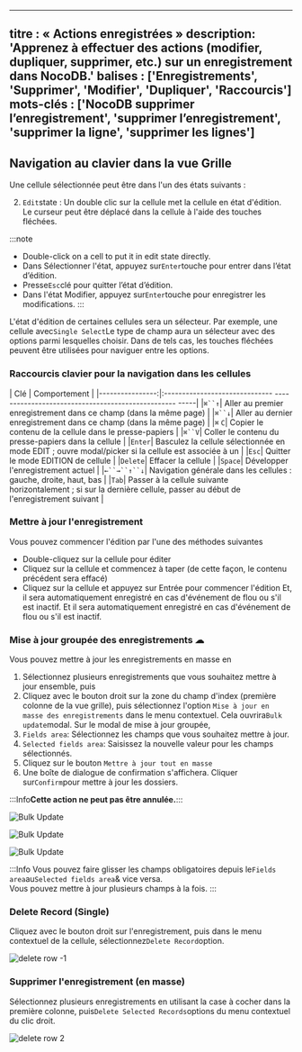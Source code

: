 ***

titre : « Actions enregistrées »
description: 'Apprenez à effectuer des actions (modifier, dupliquer, supprimer, etc.) sur un enregistrement dans NocoDB.'
balises : \['Enregistrements', 'Supprimer', 'Modifier', 'Dupliquer', 'Raccourcis']
mots-clés : ['NocoDB supprimer l’enregistrement', 'supprimer l’enregistrement', 'supprimer la ligne', 'supprimer les lignes']
------------------------------------------------------------------------------------------------------------------------------

## Navigation au clavier dans la vue Grille

Une cellule sélectionnée peut être dans l'un des états suivants :

2. `Edit`state : Un double clic sur la cellule met la cellule en état d'édition. Le curseur peut être déplacé dans la cellule à l'aide des touches fléchées.

:::note

* Double-click on a cell to put it in edit state directly.
* Dans Sélectionner l'état, appuyez sur`Enter`touche pour entrer dans l’état d’édition.
* Presse`Esc`clé pour quitter l’état d’édition.
* Dans l'état Modifier, appuyez sur`Enter`touche pour enregistrer les modifications.
  :::

L'état d'édition de certaines cellules sera un sélecteur. Par exemple, une cellule avec`Single Select`Le type de champ aura un sélecteur avec des options parmi lesquelles choisir. Dans de tels cas, les touches fléchées peuvent être utilisées pour naviguer entre les options.

### Raccourcis clavier pour la navigation dans les cellules

| Clé | Comportement |
|----------------:|:------------------------------ -------------------------------------------------- -----|
|`⌘``↑`| Aller au premier enregistrement dans ce champ (dans la même page) |
|`⌘``↓`| Aller au dernier enregistrement dans ce champ (dans la même page) |
|`⌘` `C`| Copier le contenu de la cellule dans le presse-papiers |
|`⌘``V`| Coller le contenu du presse-papiers dans la cellule |
|`Enter`| Basculez la cellule sélectionnée en mode EDIT ; ouvre modal/picker si la cellule est associée à un |
|`Esc`| Quitter le mode EDITION de cellule |
|`Delete`| Effacer la cellule |
|`Space`| Développer l'enregistrement actuel |
|`←``→``↑``↓`| Navigation générale dans les cellules : gauche, droite, haut, bas |
|`Tab`| Passer à la cellule suivante horizontalement ; si sur la dernière cellule, passer au début de l'enregistrement suivant |

### Mettre à jour l'enregistrement

Vous pouvez commencer l'édition par l'une des méthodes suivantes

* Double-cliquez sur la cellule pour éditer
* Cliquez sur la cellule et commencez à taper (de cette façon, le contenu précédent sera effacé)
* Cliquez sur la cellule et appuyez sur Entrée pour commencer l'édition
Et, il sera automatiquement enregistré en cas d'événement de flou ou s'il est inactif.
Et il sera automatiquement enregistré en cas d'événement de flou ou s'il est inactif.

### Mise à jour groupée des enregistrements ☁

Vous pouvez mettre à jour les enregistrements en masse en

1. Sélectionnez plusieurs enregistrements que vous souhaitez mettre à jour ensemble, puis
2. Cliquez avec le bouton droit sur la zone du champ d'index (première colonne de la vue grille), puis sélectionnez l'option `Mise à jour en masse des enregistrements` dans le menu contextuel. Cela ouvrira`Bulk update`modal.
   Sur le modal de mise à jour groupée,
3. `Fields area`: Sélectionnez les champs que vous souhaitez mettre à jour.
4. `Selected fields area`: Saisissez la nouvelle valeur pour les champs sélectionnés.
5. Cliquez sur le bouton `Mettre à jour tout en masse`
6. Une boîte de dialogue de confirmation s'affichera. Cliquer sur`Confirm`pour mettre à jour les dossiers.

:::Info**Cette action ne peut pas être annulée.**:::

![Bulk Update](/img/v2/records/bulk-update-1.png)

![Bulk Update](/img/v2/records/bulk-update-2.png)

![Bulk Update](/img/v2/records/bulk-update-3.png)

:::Info
Vous pouvez faire glisser les champs obligatoires depuis le`Fields area`au`Selected fields area`& vice versa.\
Vous pouvez mettre à jour plusieurs champs à la fois.
:::

### Delete Record (Single)

Cliquez avec le bouton droit sur l'enregistrement, puis dans le menu contextuel de la cellule, sélectionnez`Delete Record`option.

![delete row -1](/img/v2/records/delete-row.png)

### Supprimer l'enregistrement (en masse)

Sélectionnez plusieurs enregistrements en utilisant la case à cocher dans la première colonne, puis`Delete Selected Records`options du menu contextuel du clic droit.

![delete row 2](/img/v2/records/delete-row-bulk.png)
